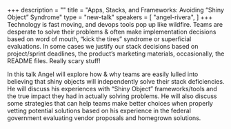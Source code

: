 +++
description = ""
title = "Apps, Stacks, and Frameworks: Avoiding “Shiny Object” Syndrome"
type = "new-talk"
speakers = [
        "angel-rivera",
]
+++
Technology is fast moving, and devops tools pop up like wildfire. Teams are desperate to solve their problems & often make implementation decisions based on word of mouth, “kick the tires” syndrome or superficial evaluations. In some cases we justify our stack decisions based on project/sprint deadlines, the product’s marketing materials, occasionally, the README files. Really scary stuff!

In this talk Angel will explore how & why teams are easily lulled into believing that shiny objects will independently solve their stack deficiencies. He will discuss his experiences with “Shiny Object” frameworks/tools and the true impact they had in actually solving problems. He will also discuss some strategies that can help teams make better choices when properly vetting potential solutions based on his experience in the federal government evaluating vendor proposals and homegrown solutions.